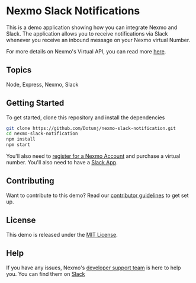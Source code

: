 # Nexmo Slack Notifications

This is a demo application showing how you can integrate Nexmo and Slack. The application allows you to receive notifications via Slack whenever you receive an inbound message on your Nexmo virtual Number. 

For more details on Nexmo's Virtual API, you can read more [here](https://www.nexmo.com/products/phone-numbers).

## Topics
Node, Express, Nexmo, Slack

## Getting Started

To get started, clone this repository and install the dependencies

```bash
git clone https://github.com/Dotunj/nexmo-slack-notification.git
cd nexmo-slack-notification
npm install
npm start
```

You'll also need to [register for a Nexmo Account](https://dashboard.nexmo.com/sign-up?utm_source=DEV_REL&utm_medium=github&utm_campaign=nexmo-slack-notification) and purchase a virtual number. You'll also need to have a [Slack App](https://api.slack.com/).


## Contributing

Want to contribute to this demo? Read our [contributor guidelines](CONTRIBUTING.md) to get set up.

## License

This demo is released under the [MIT License](LICENSE.md).

## Help

If you have any issues, Nexmo's [developer support team](https://mailface.xyz/developers) is here to help you. You can find them on [Slack](https://app.slack.com/client/T24SLSN21/DLUCX7A8G/thread/CB8BKH075-1564343170.005000)
